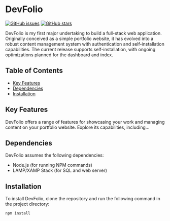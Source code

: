 # DevFolio

[![GitHub issues](https://img.shields.io/github/issues/yourusername/yourproject.svg)](https://github.com/yourusername/yourproject/issues)
[![GitHub stars](https://img.shields.io/github/stars/yourusername/yourproject.svg)](https://github.com/yourusername/yourproject/stargazers)

DevFolio is my first major undertaking to build a full-stack web application. Originally conceived as a simple portfolio website, it has evolved into a robust content management system with authentication and self-installation capabilities. The current release supports self-installation, with ongoing optimizations planned for the dashboard and index.

## Table of Contents
- [Key Features](#key-features)
- [Dependencies](#dependencies)
- [Installation](#installation)

## Key Features
DevFolio offers a range of features for showcasing your work and managing content on your portfolio website. Explore its capabilities, including...

## Dependencies
DevFolio assumes the following dependencies:

- Node.js (for running NPM commands)
- LAMP/XAMP Stack (for SQL and web server)

## Installation
To install DevFolio, clone the repository and run the following command in the project directory:

```bash
npm install
